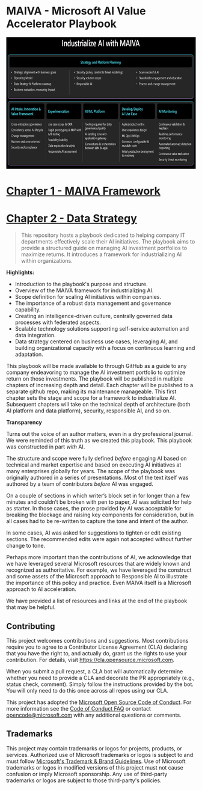 # MAIVA - Microsoft AI Value Accelerator Playbook

<img src="./media/graphic 4- 2024-01-25 .png"  style="width:6.5in;height:3.64653in"
alt="Overview of Microsoft AI Value Accelerator" />

# [Chapter 1 - MAIVA Framework](./MAIVA_Chapter_1.md) #
# [Chapter 2 - Data Strategy](./MAIVA_Chapter_2.md) #

> This repository hosts a playbook dedicated to helping company IT departments effectively scale their AI initiatives. The playbook aims to provide a structured guide on managing AI investment
> portfolios to maximize returns. It introduces a framework for industrializing AI within organizations.

**Highlights:**

- Introduction to the playbook's purpose and structure.
- Overview of the MAIVA framework for industrializing AI.
- Scope definition for scaling AI initiatives within companies.
- The importance of a robust data management and governance capability.
- Creating an intelligence-driven culture, centrally governed data processes with federated aspects.
- Scalable technology solutions supporting self-service automation and data integration.
- Data strategy centered on business use cases, leveraging AI, and building organizational capacity with a focus on continuous learning and adaptation.

This playbook will be made available to through GitHub as a guide to any company endeavoring to manage the AI investment portfolio to optimize return on those investments. The playbook will be published in multiple chapters of increasing depth and detail. Each chapter will be published to a separate github repo, making its maintenance manageable. This first chapter sets the stage and scope for a framework to industrialize AI. Subsequent chapters will take on the technical depth of architecture (both AI platform and data platform), security, responsible AI, and so on.

**Transparency**

Turns out the voice of an author matters, even in a dry professional journal. We were reminded of this truth as we created this playbook.
This playbook was constructed in part *with* AI.

The structure and scope were fully defined *before* engaging AI based on technical and market expertise and based on executing AI initiatives at many enterprises globally for years. The scope of the playbook was originally authored in a series of presentations. Most of the text itself was authored by a team of contributors *before* AI was engaged.

On a couple of sections in which writer’s block set in for longer than a few minutes and couldn’t be broken with pen to paper, AI was solicited for help as starter. In those cases, the prose provided by AI was acceptable for breaking the blockage and raising key components for consideration, but in all cases had to be re-written to capture the tone and intent of the author.

In some cases, AI was asked for suggestions to tighten or edit existing sections. The recommended edits were again not accepted without further change to tone.

Perhaps more important than the contributions of AI, we acknowledge that we have leveraged several Microsoft resources that are widely known and recognized as authoritative. For example, we have leveraged the construct and some assets of the Microsoft approach to Responsible AI to illustrate the importance of this policy and practice. Even MAIVA itself is a Microsoft approach to AI acceleration.

We have provided a list of resources and links at the end of the playbook that may be helpful.


## Contributing

This project welcomes contributions and suggestions.  Most contributions require you to agree to a
Contributor License Agreement (CLA) declaring that you have the right to, and actually do, grant us
the rights to use your contribution. For details, visit https://cla.opensource.microsoft.com.

When you submit a pull request, a CLA bot will automatically determine whether you need to provide
a CLA and decorate the PR appropriately (e.g., status check, comment). Simply follow the instructions
provided by the bot. You will only need to do this once across all repos using our CLA.

This project has adopted the [Microsoft Open Source Code of Conduct](https://opensource.microsoft.com/codeofconduct/).
For more information see the [Code of Conduct FAQ](https://opensource.microsoft.com/codeofconduct/faq/) or
contact [opencode@microsoft.com](mailto:opencode@microsoft.com) with any additional questions or comments.

## Trademarks

This project may contain trademarks or logos for projects, products, or services. Authorized use of Microsoft 
trademarks or logos is subject to and must follow 
[Microsoft's Trademark & Brand Guidelines](https://www.microsoft.com/en-us/legal/intellectualproperty/trademarks/usage/general).
Use of Microsoft trademarks or logos in modified versions of this project must not cause confusion or imply Microsoft sponsorship.
Any use of third-party trademarks or logos are subject to those third-party's policies.
